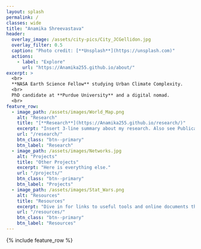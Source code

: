 ```yaml
---
layout: splash
permalink: /
classes: wide
title: "Anamika Shreevastava"
header:
  overlay_image: /assets/city-pics/City_JCGellidon.jpg
  overlay_filter: 0.5
  caption: "Photo credit: [**Unsplash**](https://unsplash.com)"
  actions:
    - label: "Explore"
      url: "https://Anamika255.github.io/about/"
excerpt: >
  <br>
  **NASA Earth Science Fellow** studying Urban Climate Complexity.
  <br>
  PhD candidate at **Purdue University** and a digital nomad.
  <br>
feature_row:
  - image_path: /assets/images/World_Map.png
    alt: "Research"
    title: "[**Research**](https://Anamika255.github.io/research/)"
    excerpt: "Insert 3-line summary about my research. Also see Publications and Presentations for more details. Testing if it synced."
    url: "/research/"
    btn_class: "btn--primary"
    btn_label: "Research"
  - image_path: /assets/images/Networks.jpg
    alt: "Projects"
    title: "Other Projects"
    excerpt: "Here is everything else."
    url: "/projects/"
    btn_class: "btn--primary"
    btn_label: "Projects"
  - image_path: /assets/images/Stat_Wars.png
    alt: "Resources"
    title: "Resources"
    excerpt: "Dive in for links to useful tools and online documents that I have curated over the years"
    url: "/resources/"
    btn_class: "btn--primary"
    btn_label: "Resources"
---
```


{% include feature_row %}

<!--
# Hello there! I am a PhD student at [Purdue University](https://www.purdue.edu/). This is my website under construction. Should be up and running by October 1st.

-->
